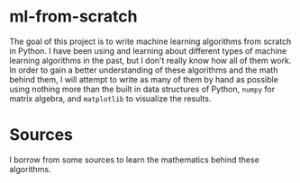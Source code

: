 # ml-from-scratch

The goal of this project is to write machine learning algorithms from scratch in Python. I have been using and learning about different types of machine learning algorithms in the past, but I don't really know how all of them work. In order to gain a better understanding of these algorithms and the math behind them, I will attempt to write as many of them by hand as possible using nothing more than the built in data structures of Python, `numpy` for matrix algebra, and `matplotlib` to visualize the results.

# Sources

I borrow from some sources to learn the mathematics behind these algorithms. 
